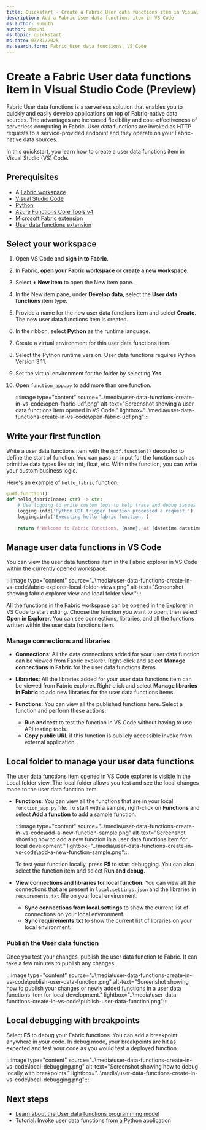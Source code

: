 ```yaml
---
title: Quickstart - Create a Fabric User data functions item in Visual Studio Code
description: Add a Fabric User data functions item in VS Code 
ms.author: sumuth
author: mksuni
ms.topic: quickstart
ms.date: 03/31/2025
ms.search.form: Fabric User data functions, VS Code
---
```


# Create a Fabric User data functions item in Visual Studio Code (Preview)

Fabric User data functions is a serverless solution that enables you to quickly and easily develop applications on top of Fabric-native data sources. The advantages are increased flexibility and cost-effectiveness of serverless computing in Fabric. User data functions are invoked as HTTP requests to a service-provided endpoint and they operate on your Fabric-native data sources.

In this quickstart, you learn how to create a user data functions item in Visual Studio (VS) Code.

## Prerequisites

- A [Fabric workspace](../../get-started/create-workspaces.md)
- [Visual Studio Code](https://code.visualstudio.com/)
- [Python](https://www.python.org/downloads/release/python-3110/)
- [Azure Functions Core Tools v4](/azure/azure-functions/functions-run-local)
- [Microsoft Fabric extension](https://marketplace.visualstudio.com/items?itemName=fabric.vscode-fabric)
- [User data functions extension](https://marketplace.visualstudio.com/items?itemName=fabric.vscode-fabric-functions)

## Select your workspace

1. Open VS Code and **sign in to Fabric**.
1. In Fabric, **open your Fabric workspace** or **create a new workspace**.
1. Select **+ New item** to open the New item pane.
1. In the New item pane, under **Develop data**, select the **User data functions** item type.
1. Provide a name for the new user data functions item and select **Create**. The new user data functions item is created.
1. In the ribbon, select **Python** as the runtime language.
1. Create a virtual environment for this user data functions item.
1. Select the Python runtime version. User data functions requires Python Version 3.11.
1. Set the virtual environment for the folder by selecting **Yes**.
1. Open `function_app.py` to add more than one function.

    :::image type="content" source="..\media\user-data-functions-create-in-vs-code\open-fabric-udf.png" alt-text="Screenshot showing a user data functions item opened in VS Code." lightbox="..\media\user-data-functions-create-in-vs-code\open-fabric-udf.png":::

## Write your first function

Write a user data functions item with the `@udf.function()` decorator to define the start of function. You can pass an input for the function such as primitive data types like str, int, float, etc. Within the function, you can write your custom business logic.

Here's an example of `hello_fabric` function.

```python
@udf.function()
def hello_fabric(name: str) -> str:
    # Use logging to write custom logs to help trace and debug issues 
    logging.info('Python UDF trigger function processed a request.')
    logging.info('Executing hello fabric function.')
    
    return f"Welcome to Fabric Functions, {name}, at {datetime.datetime.now()}!" 

```

## Manage user data functions in VS Code

You can view the user data functions item in the Fabric explorer in VS Code within the currently opened workspace.

:::image type="content" source="..\media\user-data-functions-create-in-vs-code\fabric-explorer-local-folder-views.png" alt-text="Screenshot showing fabric explorer view and local folder view.":::

All the functions in the Fabric workspace can be opened in the Explorer in VS Code to start editing. Choose the function you want to open, then select **Open in Explorer**. You can see connections, libraries, and all the functions written within the user data functions item.


### Manage connections and libraries 
- **Connections**: All the data connections added for your user data function can be viewed from Fabric explorer. Right-click and select **Manage connections in Fabric** for the user data functions items.

- **Libraries**: All the libraries added for your user data functions item can be viewed from Fabric explorer. Right-click and select **Manage libraries in Fabric** to add new libraries for the user data functions items.

- **Functions**: You can view all the published functions here. Select a function and perform these actions:
    - **Run and test** to test the function in VS Code without having to use API testing tools.
    - **Copy public URL** if this function is publicly accessible invoke from external application.

## Local folder to manage your user data functions

The user data functions item opened in VS Code explorer is visible in the Local folder view. The local folder allows you test and see the local changes made to the user data function item.

- **Functions**: You can view all the functions that are in your local `function_app.py` file. To start with a sample, right-click on **Functions** and select **Add a function** to add a sample function.

    :::image type="content" source="..\media\user-data-functions-create-in-vs-code\add-a-new-function-sample.png" alt-text="Screenshot showing how to add a new function in a user data functions item for local development." lightbox="..\media\user-data-functions-create-in-vs-code\add-a-new-function-sample.png":::

    To test your function locally, press **F5** to start debugging. You can also select the function item and select **Run and debug**.

- **View connections and libraries for local function**: You can view all the connections that are present in `local.settings.json` and the libraries in `requirements.txt` file on your local environment.
    - **Sync connections from local.settings** to show the current list of connections on your local environment.
    - **Sync requirements.txt** to show the current list of libraries on your local environment.

### Publish the User data function

Once you test your changes, publish the user data function to Fabric. It can take a few minutes to publish any changes.

:::image type="content" source="..\media\user-data-functions-create-in-vs-code\publish-user-data-function.png" alt-text="Screenshot showing how to publish your changes or newly added functions in a user data functions item for local development." lightbox="..\media\user-data-functions-create-in-vs-code\publish-user-data-function.png":::

## Local debugging with breakpoints

Select **F5** to debug your Fabric functions. You can add a breakpoint anywhere in your code. In debug mode, your breakpoints are hit as expected and test your code as you would test a deployed function.

:::image type="content" source="..\media\user-data-functions-create-in-vs-code\local-debugging.png" alt-text="Screenshot showing how to debug locally with breakpoints." lightbox="..\media\user-data-functions-create-in-vs-code\local-debugging.png":::

## Next steps

- [Learn about the User data functions programming model](./python-programming-model.md)
- [Tutorial: Invoke user data functions from a Python application](./tutorial-invoke-from-python-app.md)
